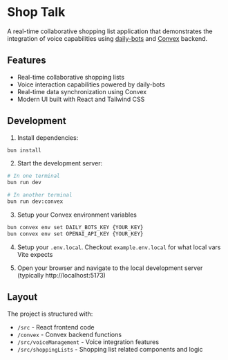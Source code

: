 # Shop Talk

A real-time collaborative shopping list application that demonstrates the integration of voice capabilities using [daily-bots](https://www.dailybots.ai/) and [Convex](https://convex.dev/) backend.

## Features

- Real-time collaborative shopping lists
- Voice interaction capabilities powered by daily-bots
- Real-time data synchronization using Convex
- Modern UI built with React and Tailwind CSS

## Development

1. Install dependencies:
```bash
bun install
```

2. Start the development server:
```bash
# In one terminal
bun run dev

# In another terminal
bun run dev:convex
```

3. Setup your Convex environment variables
```bash
bun convex env set DAILY_BOTS_KEY {YOUR_KEY}
bun convex env set OPENAI_API_KEY {YOUR_KEY}
```

4. Setup your `.env.local`. Checkout `example.env.local` for what local vars Vite expects

5. Open your browser and navigate to the local development server (typically http://localhost:5173)

## Layout

The project is structured with:
- `/src` - React frontend code
- `/convex` - Convex backend functions
- `/src/voiceManagement` - Voice integration features
- `/src/shoppingLists` - Shopping list related components and logic

